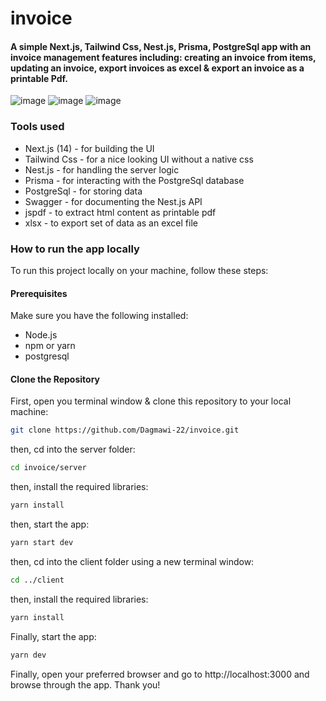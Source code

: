 # invoice

#### A simple Next.js, Tailwind Css, Nest.js, Prisma, PostgreSql app with an invoice management features including: creating an invoice from items, updating an invoice, export invoices as excel & export an invoice as a printable Pdf.
![image](https://github.com/user-attachments/assets/aa1961b0-733c-4dd0-b497-e3a10bc55c38)
![image](https://github.com/user-attachments/assets/bd37be4d-2239-4674-8ff7-828332cb032e)
![image](https://github.com/user-attachments/assets/124f39a1-6eaa-458a-a492-4654dea67b7a)




### Tools used

- Next.js (14) - for building the UI
- Tailwind Css - for a nice looking UI without a native css
- Nest.js - for handling the server logic
- Prisma - for interacting with the PostgreSql database
- PostgreSql - for storing data
- Swagger - for documenting the Nest.js API
- jspdf - to extract html content as printable pdf
- xlsx - to export set of data as an excel file

### How to run the app locally

To run this project locally on your machine, follow these steps:

#### Prerequisites

Make sure you have the following installed:
- Node.js
- npm or yarn
- postgresql 
  

#### Clone the Repository

First, open you terminal window & clone this repository to your local machine:
```bash
git clone https://github.com/Dagmawi-22/invoice.git
```
then, cd into the server folder:

```bash
cd invoice/server
```
then, install the required libraries:
```bash
yarn install
```
then, start the app:
```bash
yarn start dev
```
then, cd into the client folder using a new terminal window:

```bash
cd ../client
```
then, install the required libraries:
```bash
yarn install
```
Finally, start the app:
```bash
yarn dev
```

Finally, open your preferred browser and go to http://localhost:3000 and browse through the app.
Thank you!


